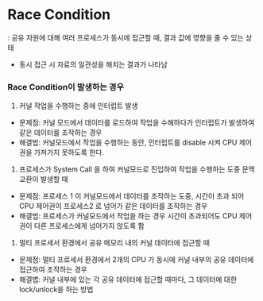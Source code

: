 # Race Condition

: 공유 자원에 대해 여러 프로세스가 동시에 접근할 때, 결과 값에 영향을 줄 수 있는 상태

- 동시 접근 시 자료의 일관성을 해치는 결과가 나타남

### Race Condition이 발생하는 경우

1. 커널 작업을 수행하는 중에 인터럽트 발생
- 문제점: 커널 모드에서 데이터를 로드하여 작업을 수해하다가 인터럽트가 발생하여 같은 데이터를 조작하는 경우
- 해결법: 커널모드에서 작업을 수행하는 동안, 인터럽트를 disable 시켜 CPU 제어권을 가져가지 못하도록 한다.
1. 프로세스가 System Call 을 하여 커널모드로 진입하여 작업을 수행하는 도중 문맥 교환이 발생할 때 
- 문제점: 프로세스 1 이 커널모드에서 데이터를 조작하는 도중, 시간이 초과 되어 CPU 제어권이 프로세스2 로 넘어가 같은 데이터를 조작하는 경우
- 해결법: 프로세스가 커널모드에서 작업을 하는 경우 시간이 초과되어도 CPU 제어권이 다른 프로세스에게 넘어가지 않도록 함
1. 멀티 프로세서 환경에서 공유 메모리 내의 커널 데이터에 접근할 때
- 문제점: 멀티 프로세서 환경에서 2개의 CPU 가 동시에 커널 내부의 공유 데이터에 접근하여 조작하는 경우
- 해결볍: 커널 내부에 있는 각 공유 데이터에 접근할 때마다, 그 데이터에 대한 lock/unlock을 하는 방법
